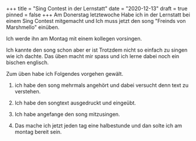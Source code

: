 +++
title = "Sing Contest in der Lernstatt"
date = "2020-12-13"
draft = true
pinned = false
+++
Am Donerstag letztewoche Habe ich in der Lernstatt bei einem Sing Contest mitgemacht und Ich muss jetzt den song "Freinds von Marshmello" einüben. 

Ich werde ihn am Montag mit einem kollegen vorsingen.  

Ich kannte den song schon aber er ist Trotzdem nicht so einfach zu singen wie ich dachte. Das üben macht mir spass und ich lerne dabei noch ein bischen englisch. 

Zum üben habe ich Folgendes vorgehen gewält. 

1. ich habe den song mehrmals angehört und dabei versucht denn text zu verstehen.

2. Ich habe den songtext ausgedruckt und eingeübt.

3. Ich habe angefange den song mitzusingen.

4. Das mache ich jetzt jeden tag eine halbestunde und dan solte ich am montag bereit sein.